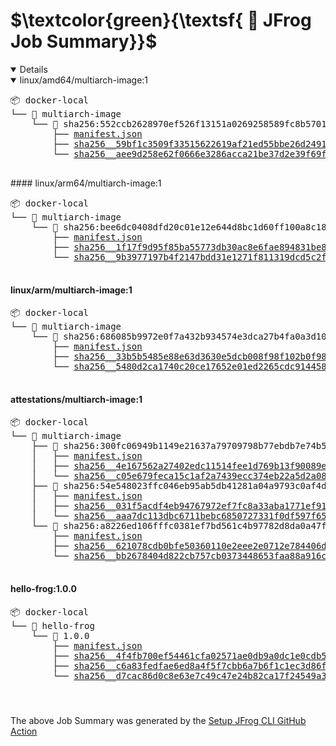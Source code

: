 # $\textcolor{green}{\textsf{ 🐸 JFrog Job Summary}}$


<details open>

<details open>

<summary>  linux/amd64/multiarch-image:1 </summary><p></p> 
 <pre>📦 docker-local
└── 📁 multiarch-image
    └── 📁 sha256:552ccb2628970ef526f13151a0269258589fc8b5701519a9c255c4dd224b9a21
        ├── <a href=https://ecosysjfrog.jfrog.io/ui/repos/tree/General/docker-local/multiarch-image/sha256:552ccb2628970ef526f13151a0269258589fc8b5701519a9c255c4dd224b9a21/manifest.json?clearFilter=true target="_blank">manifest.json</a>
        ├── <a href=https://ecosysjfrog.jfrog.io/ui/repos/tree/General/docker-local/multiarch-image/sha256:552ccb2628970ef526f13151a0269258589fc8b5701519a9c255c4dd224b9a21/sha256__59bf1c3509f33515622619af21ed55bbe26d24913cedbca106468a5fb37a50c3?clearFilter=true target="_blank">sha256__59bf1c3509f33515622619af21ed55bbe26d24913cedbca106468a5fb37a50c3</a>
        └── <a href=https://ecosysjfrog.jfrog.io/ui/repos/tree/General/docker-local/multiarch-image/sha256:552ccb2628970ef526f13151a0269258589fc8b5701519a9c255c4dd224b9a21/sha256__aee9d258e62f0666e3286acca21be37d2e39f69f8dde74454b9f3cd8ef437e4e?clearFilter=true target="_blank">sha256__aee9d258e62f0666e3286acca21be37d2e39f69f8dde74454b9f3cd8ef437e4e</a>

</pre>
</details>
 #### linux/arm64/multiarch-image:1 


 <pre>📦 docker-local
└── 📁 multiarch-image
    └── 📁 sha256:bee6dc0408dfd20c01e12e644d8bc1d60ff100a8c180d6c7e85d374c13ae4f92
        ├── <a href=https://ecosysjfrog.jfrog.io/ui/repos/tree/General/docker-local/multiarch-image/sha256:bee6dc0408dfd20c01e12e644d8bc1d60ff100a8c180d6c7e85d374c13ae4f92/manifest.json?clearFilter=true target="_blank">manifest.json</a>
        ├── <a href=https://ecosysjfrog.jfrog.io/ui/repos/tree/General/docker-local/multiarch-image/sha256:bee6dc0408dfd20c01e12e644d8bc1d60ff100a8c180d6c7e85d374c13ae4f92/sha256__1f17f9d95f85ba55773db30ac8e6fae894831be87f5c28f2b58d17f04ef65e93?clearFilter=true target="_blank">sha256__1f17f9d95f85ba55773db30ac8e6fae894831be87f5c28f2b58d17f04ef65e93</a>
        └── <a href=https://ecosysjfrog.jfrog.io/ui/repos/tree/General/docker-local/multiarch-image/sha256:bee6dc0408dfd20c01e12e644d8bc1d60ff100a8c180d6c7e85d374c13ae4f92/sha256__9b3977197b4f2147bdd31e1271f811319dcd5c2fc595f14e81f5351ab6275b99?clearFilter=true target="_blank">sha256__9b3977197b4f2147bdd31e1271f811319dcd5c2fc595f14e81f5351ab6275b99</a>

</pre>
 #### linux/arm/multiarch-image:1 


 <pre>📦 docker-local
└── 📁 multiarch-image
    └── 📁 sha256:686085b9972e0f7a432b934574e3dca27b4fa0a3d10d0ae7099010160db6d338
        ├── <a href=https://ecosysjfrog.jfrog.io/ui/repos/tree/General/docker-local/multiarch-image/sha256:686085b9972e0f7a432b934574e3dca27b4fa0a3d10d0ae7099010160db6d338/manifest.json?clearFilter=true target="_blank">manifest.json</a>
        ├── <a href=https://ecosysjfrog.jfrog.io/ui/repos/tree/General/docker-local/multiarch-image/sha256:686085b9972e0f7a432b934574e3dca27b4fa0a3d10d0ae7099010160db6d338/sha256__33b5b5485e88e63d3630e5dcb008f98f102b0f980a9daa31bd976efdec7a8e4c?clearFilter=true target="_blank">sha256__33b5b5485e88e63d3630e5dcb008f98f102b0f980a9daa31bd976efdec7a8e4c</a>
        └── <a href=https://ecosysjfrog.jfrog.io/ui/repos/tree/General/docker-local/multiarch-image/sha256:686085b9972e0f7a432b934574e3dca27b4fa0a3d10d0ae7099010160db6d338/sha256__5480d2ca1740c20ce17652e01ed2265cdc914458acd41256a2b1ccff28f2762c?clearFilter=true target="_blank">sha256__5480d2ca1740c20ce17652e01ed2265cdc914458acd41256a2b1ccff28f2762c</a>

</pre>
 #### attestations/multiarch-image:1 


 <pre>📦 docker-local
└── 📁 multiarch-image
    ├── 📁 sha256:300fc06949b1149e21637a79709798b77ebdb7e74b52cc4a253dc4722b0b4ba5
    │   ├── <a href=https://ecosysjfrog.jfrog.io/ui/repos/tree/General/docker-local/multiarch-image/sha256:300fc06949b1149e21637a79709798b77ebdb7e74b52cc4a253dc4722b0b4ba5/manifest.json?clearFilter=true target="_blank">manifest.json</a>
    │   ├── <a href=https://ecosysjfrog.jfrog.io/ui/repos/tree/General/docker-local/multiarch-image/sha256:300fc06949b1149e21637a79709798b77ebdb7e74b52cc4a253dc4722b0b4ba5/sha256__4e167562a27402edc11514fee1d769b13f90089e8203a851c553cf37121fcadf?clearFilter=true target="_blank">sha256__4e167562a27402edc11514fee1d769b13f90089e8203a851c553cf37121fcadf</a>
    │   └── <a href=https://ecosysjfrog.jfrog.io/ui/repos/tree/General/docker-local/multiarch-image/sha256:300fc06949b1149e21637a79709798b77ebdb7e74b52cc4a253dc4722b0b4ba5/sha256__c05e679feca15c1af2a7439ecc374eb22a5d2a08675c2e3eb88d6112c715d1d1?clearFilter=true target="_blank">sha256__c05e679feca15c1af2a7439ecc374eb22a5d2a08675c2e3eb88d6112c715d1d1</a>
    ├── 📁 sha256:54e548023ffc046eb95ab5db41281a04a9793c0af4d34cdb419177762e2e3dce
    │   ├── <a href=https://ecosysjfrog.jfrog.io/ui/repos/tree/General/docker-local/multiarch-image/sha256:54e548023ffc046eb95ab5db41281a04a9793c0af4d34cdb419177762e2e3dce/manifest.json?clearFilter=true target="_blank">manifest.json</a>
    │   ├── <a href=https://ecosysjfrog.jfrog.io/ui/repos/tree/General/docker-local/multiarch-image/sha256:54e548023ffc046eb95ab5db41281a04a9793c0af4d34cdb419177762e2e3dce/sha256__031f5acdf4eb94767972ef7fc8a33aba1771ef919a74311e88bf803323e25f34?clearFilter=true target="_blank">sha256__031f5acdf4eb94767972ef7fc8a33aba1771ef919a74311e88bf803323e25f34</a>
    │   └── <a href=https://ecosysjfrog.jfrog.io/ui/repos/tree/General/docker-local/multiarch-image/sha256:54e548023ffc046eb95ab5db41281a04a9793c0af4d34cdb419177762e2e3dce/sha256__aaa7dc113dbc6711bebc6850727331f0df597f6580f747e728986aaeb50d1f56?clearFilter=true target="_blank">sha256__aaa7dc113dbc6711bebc6850727331f0df597f6580f747e728986aaeb50d1f56</a>
    └── 📁 sha256:a8226ed106fffc0381ef7bd561c4b97782d8da0a47f51fbfef307b69199badcb
        ├── <a href=https://ecosysjfrog.jfrog.io/ui/repos/tree/General/docker-local/multiarch-image/sha256:a8226ed106fffc0381ef7bd561c4b97782d8da0a47f51fbfef307b69199badcb/manifest.json?clearFilter=true target="_blank">manifest.json</a>
        ├── <a href=https://ecosysjfrog.jfrog.io/ui/repos/tree/General/docker-local/multiarch-image/sha256:a8226ed106fffc0381ef7bd561c4b97782d8da0a47f51fbfef307b69199badcb/sha256__621078cdb0bfe50360110e2eee2e0712e784406d88a2f63173b36195ae4529c3?clearFilter=true target="_blank">sha256__621078cdb0bfe50360110e2eee2e0712e784406d88a2f63173b36195ae4529c3</a>
        └── <a href=https://ecosysjfrog.jfrog.io/ui/repos/tree/General/docker-local/multiarch-image/sha256:a8226ed106fffc0381ef7bd561c4b97782d8da0a47f51fbfef307b69199badcb/sha256__bb2678404d822cb757cb0373448653faa88a916cfaf56b273e8e537cd140fc22?clearFilter=true target="_blank">sha256__bb2678404d822cb757cb0373448653faa88a916cfaf56b273e8e537cd140fc22</a>

</pre>
 #### hello-frog:1.0.0 


 <pre>📦 docker-local
└── 📁 hello-frog
    └── 📁 1.0.0
        ├── <a href=https://ecosysjfrog.jfrog.io/ui/repos/tree/General/docker-local/hello-frog/1.0.0/manifest.json?clearFilter=true target="_blank">manifest.json</a>
        ├── <a href=https://ecosysjfrog.jfrog.io/ui/repos/tree/General/docker-local/hello-frog/1.0.0/sha256__4f4fb700ef54461cfa02571ae0db9a0dc1e0cdb5577484a6d75e68dc38e8acc1?clearFilter=true target="_blank">sha256__4f4fb700ef54461cfa02571ae0db9a0dc1e0cdb5577484a6d75e68dc38e8acc1</a>
        ├── <a href=https://ecosysjfrog.jfrog.io/ui/repos/tree/General/docker-local/hello-frog/1.0.0/sha256__c6a83fedfae6ed8a4f5f7cbb6a7b6f1c1ec3d86fea8cb9e5ba2e5e6673fde9f6?clearFilter=true target="_blank">sha256__c6a83fedfae6ed8a4f5f7cbb6a7b6f1c1ec3d86fea8cb9e5ba2e5e6673fde9f6</a>
        └── <a href=https://ecosysjfrog.jfrog.io/ui/repos/tree/General/docker-local/hello-frog/1.0.0/sha256__d7cac86d0c8e63e7c49c47e24b82ca17f24549a34d8cc10c3207c631f3ec347d?clearFilter=true target="_blank">sha256__d7cac86d0c8e63e7c49c47e24b82ca17f24549a34d8cc10c3207c631f3ec347d</a>

</pre> 

</details>




 # 

 The above Job Summary was generated by the <a href="https://github.com/jfrog/setup-jfrog-cli/blob/master/README.md#jfrog-job-summary"> Setup JFrog CLI GitHub Action </a>

